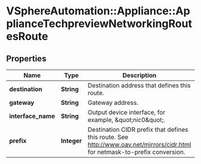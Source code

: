 # VSphereAutomation::Appliance::ApplianceTechpreviewNetworkingRoutesRoute

## Properties
Name | Type | Description | Notes
------------ | ------------- | ------------- | -------------
**destination** | **String** | Destination address that defines this route. | 
**gateway** | **String** | Gateway address. | 
**interface_name** | **String** | Output device interface, for example, \&quot;nic0\&quot;. | 
**prefix** | **Integer** | Destination CIDR prefix that defines this route.  See http://www.oav.net/mirrors/cidr.html for netmask-to-prefix conversion. | 


